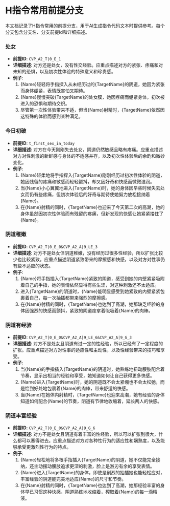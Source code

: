 # H指令常用前提分支

本文档记录了H指令常用的前提分支，用于AI生成指令代码文本时提供参考。每个分支包含分支名、分支前提id和详细描述。

### 处女
- **前提ID**: `CVP_A2_T|0_E_1`
- **详细描述**: 对方还是处女，没有性交经验。应重点描述对方的紧张、疼痛和对未知的恐惧，以及初次性体验的特殊意义和珍贵感。
- **例子**:
  1. {Name}轻轻将手指探入从未经历过的{TargetName}的阴道，她因为紧张而身体绷紧，表情既害怕又期待。
  2. {Name}慢慢突破{TargetName}的处女膜，她因疼痛而绷紧身体，初次被进入的恐惧和期待交织。
  3. 尽管第一次性体验带来不适，但当{Name}射精时，{TargetName}依然因这特殊的体验而感到某种满足。

### 今日初破
- **前提ID**: `t_first_sex_in_today`
- **详细描述**: 对方在今天刚刚失去处女，阴道仍然敏感且略有疼痛。应重点描述对方对性刺激的新鲜感与身体的不适感并存，以及初次性体验后的余韵和微妙变化。
- **例子**:
  1. {Name}轻柔地将手指探入{TargetName}刚刚经历过初次性体验的阴道，她因残留的疼痛和敏感而轻轻颤抖，却又因好奇和快感而微微湿润。
  2. 当{Name}小心翼翼地进入{TargetName}时，她的身体因早些时候失去处女而仍有些疼痛，但初次体验后的好奇与期待使她努力放松接纳着{Name}。
  3. 在{Name}射精的同时，{TargetName}也迎来了今天第二次的高潮，她的身体虽然因初次性体验而有残留的疼痛，但新发现的快感让她紧紧搂住了{Name}。

### 阴道稚嫩
- **前提ID**: `CVP_A2_T|0_E_0&CVP_A2_A|9_LE_3`
- **详细描述**: 对方不是处女但阴道稚嫩，没有经历过很多性经验，所以扩张比较少也比较紧致。应重点描述阴道紧致带来的摩擦感和快感，以及对方对性事仍有些不适应的状态。
- **例子**:
  1. {Name}将手指插入{TargetName}紧致的阴道，感受到她的内壁紧紧吸附着自己的手指，她的表情依然显得有些生涩，对这种刺激还不太适应。
  2. 进入{TargetName}的阴道时，{Name}能明显感受到她紧致的内壁紧紧包裹着自己，每一次抽插都带来强烈的摩擦感。
  3. 在{Name}射精的同时，{TargetName}也达到了高潮，她那缺乏经验的身体因强烈的快感而颤抖，紧致的阴道痉挛着吮吸着{Name}的肉棒。

### 阴道有经验
- **前提ID**: `CVP_A2_T|0_E_0&CVP_A2_A|9_LE_6&CVP_A2_A|9_G_3`
- **详细描述**: 对方不是处女且阴道有过一定的性经验，所以已经有了一定程度的扩张。应重点描述对方对性事的适应性和主动性，以及性经验带来的技巧和享受。
- **例子**:
  1. 当{Name}的手指插入{TargetName}的阴道时，她熟练地扭动腰肢配合着节奏，显示出相当的经验和享受，她知道如何让自己获得更多快感。
  2. {Name}进入{TargetName}时，她的阴道既不会太紧绷也不会太松弛，而是恰到好处地包裹着{Name}的肉棒，带来舒适的快感。
  3. 当{Name}在她体内射精时，{TargetName}也迎来高潮，她有经验的身体知道如何配合{Name}的节奏，阴道有节律地收缩着，延长两人的快感。

### 阴道丰富经验
- **前提ID**: `CVP_A2_T|0_E_0&CVP_A2_A|9_G_6`
- **详细描述**: 对方不是处女且阴道有着丰富的性经验，所以可以扩张到很大，什么都可以塞得进去。应重点描述对方对各种性行为的适应性和娴熟度，以及能够承受更激烈性行为的特点。
- **例子**:
  1. {Name}轻松地将多根手指插入{TargetName}的阴道，她不仅能完全接纳，还主动摆动腰肢追求更深的刺激，脸上是游刃有余的享受表情。
  2. {Name}进入{TargetName}的身体，即使是剧烈的抽插她也能轻松应对，丰富经验的阴道能完美地适应{Name}的尺寸和节奏。
  3. 在{Name}射精的同时，{TargetName}也达到了高潮，她那经验丰富的身体早已习惯这种快感，阴道熟练地收缩着，榨取着{Name}的每一滴精液。
